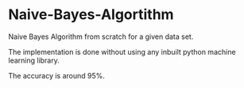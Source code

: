 # Naive-Bayes-Algortithm
Naive Bayes Algorithm from scratch for a given data set. 

The implementation is done without using any inbuilt python machine learning library.

The accuracy is around 95%.